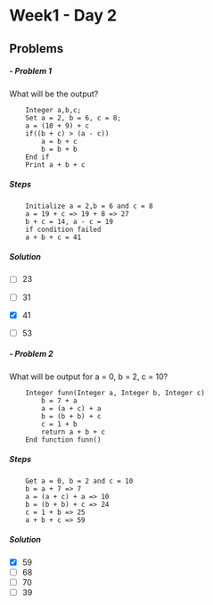 # Week1 - Day 2

## Problems
#####  - Problem 1
What will be the output?
```
	Integer a,b,c;
	Set a = 2, b = 6, c = 8;
	a = (10 + 9) + c
	if((b + c) > (a - c))
		a = b + c
		b = b + b
	End if
	Print a + b + c
```
	

 #####  Steps
 ```
	 Initialize a = 2,b = 6 and c = 8
	 a = 19 + c => 19 + 8 => 27
	 b + c = 14, a - c = 19
	 if condition failed 
	 a + b + c = 41
 ```
 ##### Solution
 

 - [ ] 23
 - [ ] 31
 - [x] 41
 - [ ] 53

 
##### - Problem 2
What will be output for a = 0, b = 2, c = 10?
```
	Integer funn(Integer a, Integer b, Integer c)
		b = 7 + a
		a = (a + c) + a
		b = (b + b) + c
		c = 1 + b
		return a + b + c
	End function funn()
```
##### Steps
```
	Get a = 0, b = 2 and c = 10 
	b = a + 7 => 7
	a = (a + c) + a => 10
	b = (b + b) + c => 24
	c = 1 + b => 25
	a + b + c => 59
```
##### Solution

 - [x] 59
 - [ ] 68
 - [ ] 70
 - [ ] 39